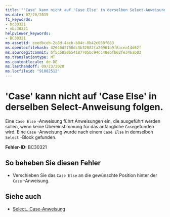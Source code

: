 ```yaml
---
title: "'Case' kann nicht auf 'Case Else' in derselben Select-Anweisung folgen."
ms.date: 07/20/2015
f1_keywords:
- bc30321
- vbc30321
helpviewer_keywords:
- BC30321
ms.assetid: eeedbceb-2c8d-4acb-b84c-8b42c058f083
ms.openlocfilehash: 42640d5758dc3b32082fa20961b9f8acea14d62f
ms.sourcegitcommit: bf5c5850654187705bc94cc40ebfb62fe346ab02
ms.translationtype: MT
ms.contentlocale: de-DE
ms.lasthandoff: 09/23/2020
ms.locfileid: "91082512"
---
```

# <a name="case-cannot-follow-a-case-else-in-the-same-select-statement"></a>'Case' kann nicht auf 'Case Else' in derselben Select-Anweisung folgen.

Eine `Case Else` -Anweisung führt Anweisungen ein, die ausgeführt werden sollen, wenn keine Übereinstimmung für das anfängliche `Case`gefunden wird. Eine `Case` -Anweisung wurde nach einem `Case Else` in demselben `Select` -Block gefunden.  
  
 **Fehler-ID:** BC30321  
  
## <a name="to-correct-this-error"></a>So beheben Sie diesen Fehler  
  
- Verschieben Sie das `Case Else` an die gewünschte Position hinter der `Case` -Anweisung.  
  
## <a name="see-also"></a>Siehe auch

- [Select...Case-Anweisung](../language-reference/statements/select-case-statement.md)
